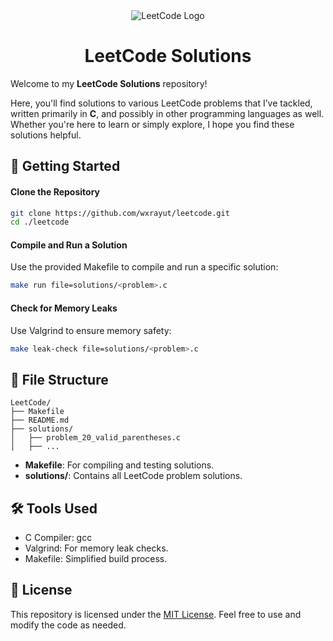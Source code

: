 <div align="center">
    <img src="https://raw.githubusercontent.com/jdneo/vscode-leetcode/master/resources/LeetCode.png" alt="LeetCode Logo" />
    <h1>LeetCode Solutions</h1>
</div>

Welcome to my **LeetCode Solutions** repository! 

Here, you'll find solutions to various LeetCode problems that I’ve tackled, written primarily in **C**, and possibly in other programming languages as well. Whether you're here to learn or simply explore, I hope you find these solutions helpful.

## 🚀 Getting Started

#### Clone the Repository
```bash
git clone https://github.com/wxrayut/leetcode.git 
cd ./leetcode
```

#### Compile and Run a Solution

Use the provided Makefile to compile and run a specific solution:

```bash
make run file=solutions/<problem>.c
```

#### Check for Memory Leaks

Use Valgrind to ensure memory safety:

```bash
make leak-check file=solutions/<problem>.c
```

## 📂 File Structure

    LeetCode/
    ├── Makefile
    ├── README.md
    ├── solutions/
    │   ├── problem_20_valid_parentheses.c
    │   ├── ...

- **Makefile**: For compiling and testing solutions.
- **solutions/**: Contains all LeetCode problem solutions.

## 🛠 Tools Used

- C Compiler: gcc
- Valgrind: For memory leak checks.
- Makefile: Simplified build process.

## 📄 License

This repository is licensed under the [MIT License](https://github.com/wxrayut/leetcode/blob/main/LICENSE). Feel free to use and modify the code as needed.
